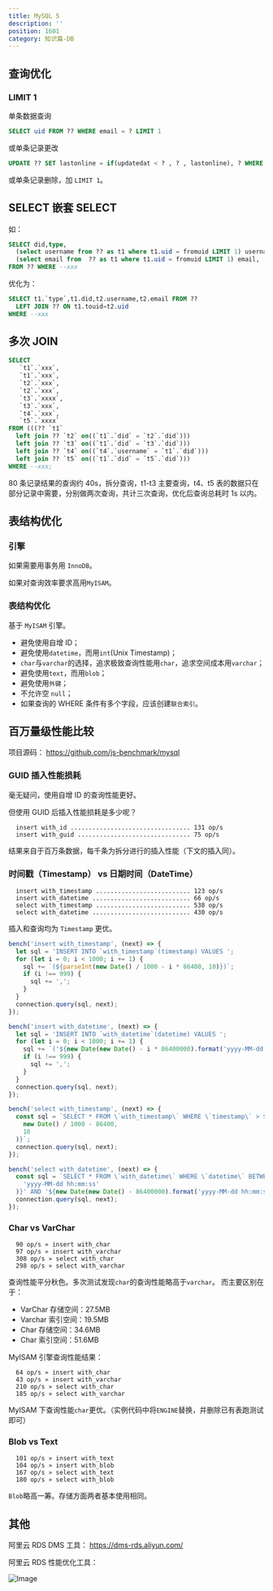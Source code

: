 ```yaml
---
title: MySQL 5
description: ''
position: 1601
category: 知识篇-DB
---
```


## 查询优化

### LIMIT 1

单条数据查询

```sql
SELECT uid FROM ?? WHERE email = ? LIMIT 1
```

或单条记录更改

```sql
UPDATE ?? SET lastonline = if(updatedat < ? , ? , lastonline), ? WHERE did =  ? LIMIT 1
```

或单条记录删除，加 `LIMIT 1`。

## SELECT 嵌套 SELECT

如：

```sql
SELECT did,type,
  (select username from ?? as t1 where t1.uid = fromuid LIMIT 1) username,
  (select email from  ?? as t1 where t1.uid = fromuid LIMIT 1) email,
FROM ?? WHERE --xxx
```

优化为：

```sql
SELECT t1.`type`,t1.did,t2.username,t2.email FROM ??
  LEFT JOIN ?? ON t1.touid=t2.uid
WHERE --xxx
```

<adsbygoogle></adsbygoogle>

## 多次 JOIN

```sql
SELECT
   `t1`.`xxx`,
   `t1`.`xxx`,
   `t2`.`xxx`,
   `t2`.`xxx`,
   `t3`.`xxxx`,
   `t3`.`xxx`,
   `t4`.`xxx`,
   `t5`.`xxxx`
FROM (((?? `t1`
  left join ?? `t2` on((`t1`.`did` = `t2`.`did`)))
  left join ?? `t3` on((`t1`.`did` = `t3`.`did`)))
  left join ?? `t4` on((`t4`.`username` = `t1`.`did`)))
  left join ?? `t5` on((`t1`.`did` = `t5`.`did`)))
WHERE --xxx;
```

80 条记录结果的查询约 40s，拆分查询，t1-t3 主要查询，t4、t5 表的数据只在部分记录中需要，分别做两次查询，共计三次查询，优化后查询总耗时 1s 以内。

## 表结构优化

### 引擎

如果需要用事务用 `InnoDB`。

如果对查询效率要求高用`MyISAM`。

### 表结构优化

基于 `MyISAM` 引擎。

- 避免使用自增 ID；
- 避免使用`datetime`，而用`int`(Unix Timestamp)；
- `char`与`varchar`的选择，追求极致查询性能用`char`，追求空间成本用`varchar`；
- 避免使用`text`，而用`blob`；
- 避免使用`外键`；
- 不允许空 `null`；
- 如果查询的 WHERE 条件有多个字段，应该创建`联合索引`。

## 百万量级性能比较

项目源码： <https://github.com/js-benchmark/mysql>

### GUID 插入性能损耗

毫无疑问，使用自增 ID 的查询性能更好。

但使用 GUID 后插入性能损耗是多少呢？

```
  insert with_id ................................. 131 op/s
  insert with_guid ............................... 75 op/s
```

结果来自于百万条数据，每千条为拆分进行的插入性能（下文的插入同）。

### 时间戳（Timestamp） vs 日期时间（DateTime）

```
  insert with_timestamp .......................... 123 op/s
  insert with_datetime ........................... 66 op/s
  select with_timestamp .......................... 538 op/s
  select with_datetime ........................... 430 op/s
```

插入和查询均为 `Timestamp` 更优。

```js
bench('insert with_timestamp', (next) => {
  let sql = 'INSERT INTO `with_timestamp`(timestamp) VALUES ';
  for (let i = 0; i < 1000; i += 1) {
    sql += `(${parseInt(new Date() / 1000 - i * 86400, 10)})`;
    if (i !== 999) {
      sql += ',';
    }
  }
  connection.query(sql, next);
});

bench('insert with_datetime', (next) => {
  let sql = 'INSERT INTO `with_datetime`(datetime) VALUES ';
  for (let i = 0; i < 1000; i += 1) {
    sql += `('${new Date(new Date() - i * 86400000).format('yyyy-MM-dd hh:mm:ss')}')`;
    if (i !== 999) {
      sql += ',';
    }
  }
  connection.query(sql, next);
});

bench('select with_timestamp', (next) => {
  const sql = `SELECT * FROM \`with_timestamp\` WHERE \`timestamp\` > ${parseInt(new Date() / 1000 - 2 * 86400, 10)} AND \`timestamp\` < ${parseInt(
    new Date() / 1000 - 86400,
    10
  )}`;
  connection.query(sql, next);
});

bench('select with_datetime', (next) => {
  const sql = `SELECT * FROM \`with_datetime\` WHERE \`datetime\` BETWEEN '${new Date(new Date() - 2 * 86400000).format(
    'yyyy-MM-dd hh:mm:ss'
  )}' AND '${new Date(new Date() - 86400000).format('yyyy-MM-dd hh:mm:ss')}'`;
  connection.query(sql, next);
});
```

### Char vs VarChar

```
  90 op/s » insert with_char
  97 op/s » insert with_varchar
  308 op/s » select with_char
  298 op/s » select with_varchar
```

查询性能平分秋色。多次测试发现`char`的查询性能略高于`varchar`。
而主要区别在于：

- VarChar 存储空间：27.5MB
- Varchar 索引空间：19.5MB
- Char 存储空间：34.6MB
- Char 索引空间：51.6MB

MyISAM 引擎查询性能结果：

```
  64 op/s » insert with_char
  43 op/s » insert with_varchar
  210 op/s » select with_char
  185 op/s » select with_varchar
```

MyISAM 下查询性能`char`更优。（实例代码中将`ENGINE`替换，并删除已有表跑测试即可）

### Blob vs Text

```
  101 op/s » insert with_text
  104 op/s » insert with_blob
  167 op/s » select with_text
  180 op/s » select with_blob
```

`Blob`略高一筹。存储方面两者基本使用相同。

## 其他

阿里云 RDS DMS 工具： <https://dms-rds.aliyun.com/>

阿里云 RDS 性能优化工具：

![Image](/basic/db/mysql.png)
